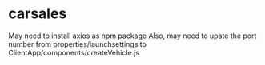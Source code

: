 # carsales

May need to install axios as npm package
Also, may need to upate the port number from properties/launchsettings to ClientApp/components/createVehicle.js
